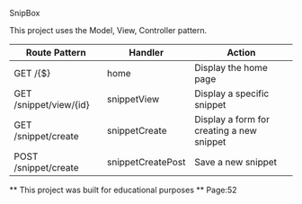 SnipBox

This project uses the Model, View, Controller pattern.


| Route Pattern       | Handler        | Action             |
|---------------------|----------------|--------------------|
| GET /{$}                   | home           | Display the home page                   |
| GET /snippet/view/{id}       | snippetView    | Display a specific snippet              |
| GET /snippet/create     | snippetCreate  | Display a form for creating a new snippet |
| POST /snippet/create     | snippetCreatePost  | Save a new snippet |


** This project was built for educational purposes **
Page:52
